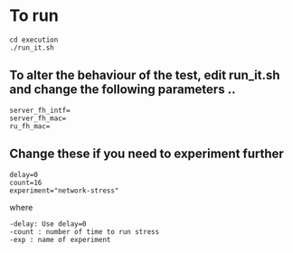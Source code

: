 
# To run
```
cd execution
./run_it.sh
```
## To alter the behaviour of the test, edit run_it.sh and change the following parameters .. 
```
server_fh_intf=
server_fh_mac=
ru_fh_mac=
```

## Change these if you need to experiment further
```
delay=0
count=16
experiment="network-stress"
```
where 
```
-delay: Use delay=0
-count : number of time to run stress
-exp : name of experiment 
```


